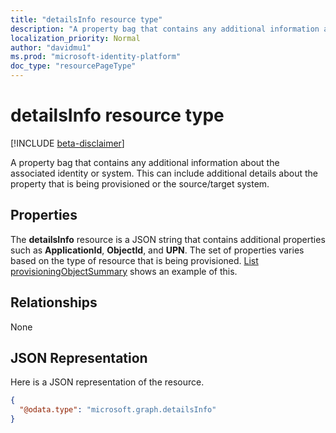 ```yaml
---
title: "detailsInfo resource type"
description: "A property bag that contains any additional information about the associated identity or system."
localization_priority: Normal
author: "davidmu1"
ms.prod: "microsoft-identity-platform"
doc_type: "resourcePageType"
---
```


# detailsInfo resource type

[!INCLUDE [beta-disclaimer](../../includes/beta-disclaimer.md)]

A property bag that contains any additional information about the associated identity or system. This can include additional details about the property that is being provisioned or the source/target system.

## Properties
The **detailsInfo** resource is a JSON string that contains additional properties such as **ApplicationId**, **ObjectId**, and **UPN**. The set of properties varies based on the type of resource that is being provisioned. [List provisioningObjectSummary](../api/provisioningobjectsummary-list.md) shows an example of this.

## Relationships
None
## JSON Representation
Here is a JSON representation of the resource.
<!--{
  "blockType": "resource",
  "@odata.type": "microsoft.graph.detailsInfo"
}-->
``` json
{
  "@odata.type": "microsoft.graph.detailsInfo"
}
```

